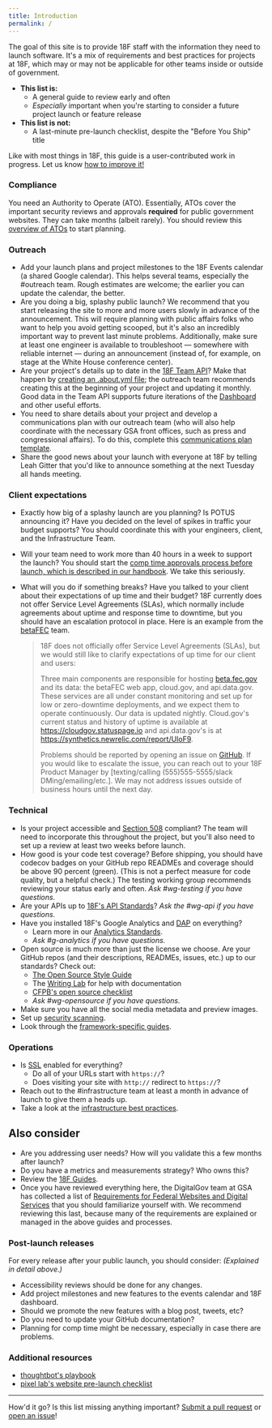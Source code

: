 ```yaml
---
title: Introduction
permalink: /
---
```


The goal of this site is to provide 18F staff with the information they need to launch software. It's a mix of requirements and best practices for projects at 18F, which may or may not be applicable for other teams inside or outside of government.

* **This list is:**
    * A general guide to review early and often
    * _Especially_ important when you're starting to consider a future project launch or feature release
* **This list is not:**
    * A last-minute pre-launch checklist, despite the "Before You Ship" title

Like with most things in 18F, this guide is a user-contributed work in progress. Let us know [how to improve it!](https://github.com/18F/before-you-ship/issues/new)

### Compliance

You need an Authority to Operate (ATO). Essentially, ATOs cover the important security reviews and approvals **required** for public government websites. They can take months (albeit rarely). You should review this [overview of ATOs](ato/) to start planning.

### Outreach

* Add your launch plans and project milestones to the 18F Events calendar (a shared Google calendar). This helps several teams, especially the #outreach team. Rough estimates are welcome; the earlier you can update the calendar, the better.
* Are you doing a big, splashy public launch? We recommend that you start releasing the site to more and more users slowly in advance of the announcement. This will require planning with public affairs folks who want to help you avoid getting scooped, but it's also an incredibly important way to prevent last minute problems. Additionally, make sure at least one engineer is available to troubleshoot &mdash; somewhere with reliable internet &mdash; during an announcement (instead of, for example, on stage at the White House conference center).
* Are your project's details up to date in the [18F Team API](https://github.com/18F/team-api.18f.gov)? Make that happen by [creating an .about.yml file](https://github.com/18F/team-api.18f.gov#adding-project-data); the outreach team recommends creating this at the beginning of your project and updating it monthly. Good data in the Team API supports future iterations of the [Dashboard](https://18f.gsa.gov/dashboard/) and other useful efforts.
* You need to share details about your project and develop a communications plan with our outreach team (who will also help coordinate with the necessary GSA front offices, such as press and congressional affairs). To do this, complete this [communications plan template](https://docs.google.com/document/d/1xc7H6m7lfesCN-phJGvGSDPmtoinB5sM9KAA8deMNTQ/edit).
* Share the good news about your launch with everyone at 18F by telling Leah Gitter that you'd like to announce something at the next Tuesday all hands meeting.

### Client expectations

* Exactly how big of a splashy launch are you planning? Is POTUS announcing it? Have you decided on the level of spikes in traffic your budget supports? You should coordinate this with your engineers, client, and the Infrastructure Team.
* Will your team need to work more than 40 hours in a week to support the launch? You should start the [comp time approvals process before launch, which is described in our handbook](https://github.com/18F/handbook/blob/staging/articles/5-training-and-professional-development/classes/benefits.md#comp-time). We take this seriously.
* What will you do if something breaks? Have you talked to your client about their expectations of up time and their budget? 18F currently does not offer Service Level Agreements (SLAs), which normally include agreements about uptime and response time to downtime, but you should have an escalation protocol in place. Here is an example from the [betaFEC](https://beta.fec.gov) team.

    > 18F does not officially offer Service Level Agreements (SLAs), but we would still like to clarify expectations of up time for our client and users:
    >
    > Three main components are responsible for hosting [beta.fec.gov](https://beta.fec.gov) and its data: the betaFEC web app, cloud.gov, and api.data.gov. These services are all under constant monitoring and set up for low or zero-downtime deployments, and we expect them to operate continuously. Our data is updated nightly. Cloud.gov's current status and history of uptime is available at https://cloudgov.statuspage.io and api.data.gov's is at https://synthetics.newrelic.com/report/UIoF9.
    >
    > Problems should be reported by opening an issue on [GitHub](https://github.com/18F/openfec). If you would like to escalate the issue, you can reach out to your 18F Product Manager by [texting/calling (555)555-5555/slack DMing/emailing/etc.]. We may not address issues outside of business hours until the next day.

### Technical

* Is your project accessible and [Section 508](laws/508/) compliant? The team will need to incorporate this throughout the project, but you'll also need to set up a review at least two weeks before launch.
* How good is your code test coverage? Before shipping, you should have codecov badges on your GitHub repo READMEs and coverage should be above 90 percent (green). (This is not a perfect measure for code quality, but a helpful check.) The testing working group recommends reviewing your status early and often. _Ask #wg-testing if you have questions._
* Are your APIs up to [18F's API Standards](https://github.com/18f/api-standards)? _Ask the #wg-api if you have questions._
* Have you installed 18F's Google Analytics and [DAP](https://www.digitalgov.gov/services/dap/) on everything?
    * Learn more in our [Analytics Standards](https://github.com/18F/analytics-standards).
    * _Ask #g-analytics if you have questions._
* Open source is much more than just the license we choose. Are your GitHub repos (and their descriptions, READMEs, issues, etc.) up to our standards? Check out:
    * [The Open Source Style Guide](https://pages.18f.gov/open-source-guide/)
    * The [Writing Lab](https://github.com/18F/writing-lab) for help with documentation
    * [CFPB's open source checklist](https://github.com/cfpb/open-source-project-template/blob/master/opensource-checklist.md)
    * _Ask #wg-opensource if you have questions._
* Make sure you have all the social media metadata and preview images.
* Set up [security scanning](security/scanning/).
* Look through the [framework-specific guides](security/frameworks/).

### Operations

* Is [SSL](https://github.com/18f/https) enabled for everything?
    * Do all of your URLs start with `https://`?
    * Does visiting your site with `http://` redirect to `https://`?
* Reach out to the #infrastructure team at least a month in advance of launch to give them a heads up.
* Take a look at the [infrastructure best practices](infrastructure/).

## Also consider

* Are you addressing user needs? How will you validate this a few months after launch?
* Do you have a metrics and measurements strategy? Who owns this?
* Review the [18F Guides](https://guides.18f.gov).
* Once you have reviewed everything here, the DigitalGov team at GSA has collected a list of [Requirements for Federal Websites and Digital Services](http://www.digitalgov.gov/resources/checklist-of-requirements-for-federal-digital-services/) that you should familiarize yourself with. We recommend reviewing this last, because many of the requirements are explained or managed in the above guides and processes.

### Post-launch releases

For every release after your public launch, you should consider: _(Explained in detail above.)_

* Accessibility reviews should be done for any changes.
* Add project milestones and new features to the events calendar and 18F dashboard.
* Should we promote the new features with a blog post, tweets, etc?
* Do you need to update your GitHub documentation?
* Planning for comp time might be necessary, especially in case there are problems.

### Additional resources

* [thoughtbot's playbook](https://playbook.thoughtbot.com/#production)
* [pixel lab's website pre-launch checklist](http://thepixellab.com.au/the-website-pre-launch-checklist/)

---

How'd it go? Is this list missing anything important? [Submit a pull request](https://github.com/18f/before-you-ship) or [open an issue](https://github.com/18f/before-you-ship/issues/new)!
